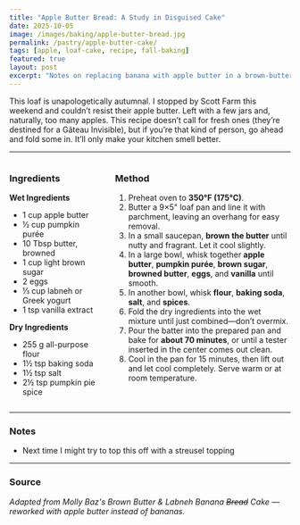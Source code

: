 ```yaml
---
title: "Apple Butter Bread: A Study in Disguised Cake"
date: 2025-10-05
image: /images/baking/apple-butter-bread.jpg
permalink: /pastry/apple-butter-cake/
tags: [apple, loaf-cake, recipe, fall-baking]
featured: true
layout: post
excerpt: "Notes on replacing banana with apple butter in a brown-butter loaf that can’t decide if it’s bread or cake."
---
```


This loaf is unapologetically autumnal. I stopped by Scott Farm this weekend and couldn’t resist their apple butter. Left with a few jars and, naturally, too many apples. This recipe doesn’t call for fresh ones (they’re destined for a Gâteau Invisible), but if you’re that kind of person, go ahead and fold some in. It’ll only make your kitchen smell better.  

---

<div style="display: grid; grid-template-columns: 1fr 2fr; gap: 2rem;" markdown="1">

<div markdown="1">

### **Ingredients**

**Wet Ingredients**  
- 1 cup apple butter  
- ½ cup pumpkin purée  
- 10 Tbsp butter, browned  
- 1 cup light brown sugar  
- 2 eggs  
- ⅓ cup labneh or Greek yogurt  
- 1 tsp vanilla extract  

**Dry Ingredients**  
- 255 g all-purpose flour  
- 1½ tsp baking soda  
- 1½ tsp salt  
- 2½ tsp pumpkin pie spice  

</div>

<div markdown="1">

### **Method**

1. Preheat oven to **350°F (175°C)**.  
2. Butter a 9×5" loaf pan and line it with parchment, leaving an overhang for easy removal.  
3. In a small saucepan, **brown the butter** until nutty and fragrant. Let it cool slightly.  
4. In a large bowl, whisk together **apple butter**, **pumpkin purée**, **brown sugar**, **browned butter**, **eggs**, and **vanilla** until smooth.  
5. In another bowl, whisk **flour**, **baking soda**, **salt**, and **spices**.  
6. Fold the dry ingredients into the wet mixture until just combined—don’t overmix.  
7. Pour the batter into the prepared pan and bake for **about 70 minutes**, or until a tester inserted in the center comes out clean.  
8. Cool in the pan for 15 minutes, then lift out and let cool completely. Serve warm or at room temperature.  

</div>
</div>

---

### **Notes**
- Next time I might try to top this off with a streusel topping

---

### **Source**
*Adapted from Molly Baz's Brown Butter & Labneh Banana ~~Bread~~ Cake — reworked with apple butter instead of bananas.*
